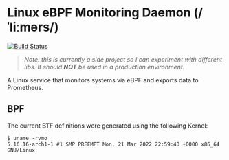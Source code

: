 # Linux eBPF Monitoring Daemon (/ˈliːmərs/)
[![Build Status](https://github.com/loshz/lemurs/workflows/CI/badge.svg)](https://github.com/loshz/lemurs/actions)

> _Note: this is currently a side project so I can experiment with different libs. It should **NOT** be used in a production environment._

A Linux service that monitors systems via eBPF and exports data to Prometheus.

## BPF
The current BTF definitions were generated using the following Kernel:
```
$ uname -rvmo
5.16.16-arch1-1 #1 SMP PREEMPT Mon, 21 Mar 2022 22:59:40 +0000 x86_64 GNU/Linux
```
